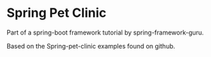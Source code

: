 # Spring Pet Clinic
Part of a spring-boot framework tutorial by spring-framework-guru.

Based on the Spring-pet-clinic examples found on github. 
